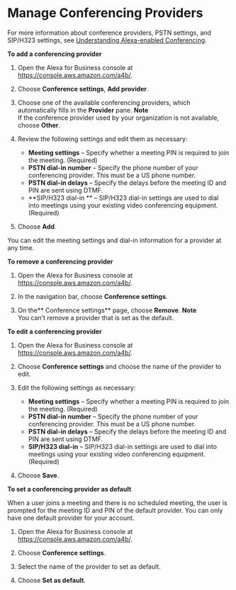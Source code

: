 # Manage Conferencing Providers<a name="manage-providers"></a>

For more information about conference providers, PSTN settings, and SIP/H323 settings, see [Understanding Alexa\-enabled Conferencing](setup-conferencing.md)\.

**To add a conferencing provider**

1. Open the Alexa for Business console at [https://console\.aws\.amazon\.com/a4b/](https://console.aws.amazon.com/a4b/)\.

1. Choose **Conference settings**, **Add provider**\.

1. Choose one of the available conferencing providers, which automatically fills in the **Provider** pane\.
**Note**  
If the conference provider used by your organization is not available, choose **Other**\.

1. Review the following settings and edit them as necessary:
   + **Meeting settings** – Specify whether a meeting PIN is required to join the meeting\. \(Required\)
   + **PSTN dial\-in number** – Specify the phone number of your conferencing provider\. This must be a US phone number\.
   + **PSTN dial\-in delays** – Specify the delays before the meeting ID and PIN are sent using DTMF\.
   + **SIP/H323 dial\-in ** – SIP/H323 dial\-in settings are used to dial into meetings using your existing video conferencing equipment\. \(Required\)

1. Choose **Add**\.

You can edit the meeting settings and dial\-in information for a provider at any time\.

**To remove a conferencing provider**

1. Open the Alexa for Business console at [https://console\.aws\.amazon\.com/a4b/](https://console.aws.amazon.com/a4b/)\.

1. In the navigation bar, choose **Conference settings**\.

1. On the** Conference settings** page, choose **Remove**\.
**Note**  
You can’t remove a provider that is set as the default\. 

**To edit a conferencing provider**

1. Open the Alexa for Business console at [https://console\.aws\.amazon\.com/a4b/](https://console.aws.amazon.com/a4b/)\.

1. Choose **Conference settings** and choose the name of the provider to edit\. 

1. Edit the following settings as necessary:
   + **Meeting settings** – Specify whether a meeting PIN is required to join the meeting\. \(Required\)
   + **PSTN dial\-in number** – Specify the phone number of your conferencing provider\. This must be a US phone number\.
   + **PSTN dial\-in delays** – Specify the delays before the meeting ID and PIN are sent using DTMF\.
   + **SIP/H323 dial\-in** – SIP/H323 dial\-in settings are used to dial into meetings using your existing video conferencing equipment\. \(Required\)

1. Choose **Save**\.

**To set a conferencing provider as default**

When a user joins a meeting and there is no scheduled meeting, the user is prompted for the meeting ID and PIN of the default provider\. You can only have one default provider for your account\.

1. Open the Alexa for Business console at [https://console\.aws\.amazon\.com/a4b/](https://console.aws.amazon.com/a4b/)\.

1. Choose **Conference settings**\.

1. Select the name of the provider to set as default\. 

1. Choose **Set as default**\.